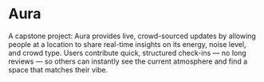 # Aura
A capstone project: Aura provides live, crowd-sourced updates by allowing people at a location to share real-time insights on its energy, noise level, and crowd type. Users contribute quick, structured check-ins — no long reviews — so others can instantly see the current atmosphere and find a space that matches their vibe.
